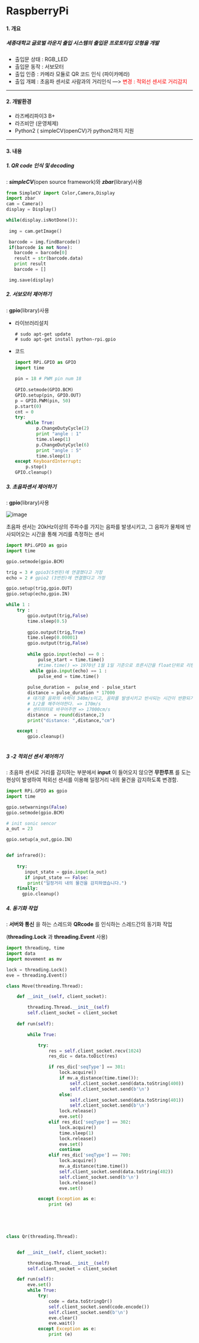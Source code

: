 # RaspberryPi

#### 1. 개요

##### 세종대학교 글로벌 라운지 출입 시스템의 출입문 프로토타입 모형을 개발

- 출입문 상태 : RGB_LED 
- 출입문 동작 : 서보모터
- 출입 인증 : 카메라 모듈로 QR 코드 인식 (파이카메라)
- 출입 개폐 : 초음파 센서로 사람과의 거리인식  —> <span style="color:red">변경 : 적외선 센서로 거리감지 </span>

---

#### 2. 개발환경

- 라즈베리파이3 B+
- 라즈비안 (운영체제)
- Python2 ( simpleCV(openCV)가 python2까지 지원 

---

#### 3. 내용

##### 1. QR code 인식 및 decoding

: ___simpleCV___(open source framework)와 ___zbar___(library)사용 

~~~python
from SimpleCV import Color,Camera,Display
import zbar
cam = Camera()  
display = Display() 

while(display.isNotDone()):
 
 img = cam.getImage() 

 barcode = img.findBarcode() 
 if(barcode is not None): 
   barcode = barcode[0] 
   result = str(barcode.data)
   print result 
   barcode = [] 

 img.save(display) 
~~~

##### 2. 서보모터 제어하기

: __gpio__(library)사용

* 라이브러리설치

  ~~~
  # sudo apt-get update
  # sudo apt-get install python-rpi.gpio
  ~~~

* 코드

  ~~~python
  import RPi.GPIO as GPIO
  import time
   
  pin = 18 # PWM pin num 18
   
  GPIO.setmode(GPIO.BCM)
  GPIO.setup(pin, GPIO.OUT)
  p = GPIO.PWM(pin, 50)
  p.start(0)
  cnt = 0
  try:
      while True:
          p.ChangeDutyCycle(2)
          print "angle : 1"
          time.sleep(1)
          p.ChangeDutyCycle(6)
          print "angle : 5"
          time.sleep(1)
  except KeyboardInterrupt:
      p.stop()
  GPIO.cleanup()
  ~~~

##### 3. 초음파센서 제어하기

:  __gpio__(library)사용

![image](https://user-images.githubusercontent.com/48287388/55797015-5d043900-5b06-11e9-8ab0-67a93332cfe1.png)

초음파 센서는 20kHz이상의 주파수를 가지는 음파를 발생시키고, 그 음파가 물체에 반사되어오는 시간을 통해 거리를 측정하는 센서

~~~python
import RPi.GPIO as gpio
import time

gpio.setmode(gpio.BCM)

trig = 3 # gpio3(5번핀)에 연결했다고 가정
echo = 2 # gpio2 (3번핀)에 연결했다고 가정

gpio.setup(trig,gpio.OUT)
gpio.setup(echo,gpio.IN)

while 1 :
    try :
        gpio.output(trig,False)
        time.sleep(0.5)
        
        gpio.output(trig,True)
        time.sleep(0.00001)
        gpio.output(trig,False) 
        
        while gpio.input(echo) == 0 :
            pulse_start = time.time()
            #time.time() => 1970년 1월 1일 기준으로 흐른시간을 float단위로 리턴
         while gpio.input(echo) == 1 :
            pulse_end = time.time()
        
        pulse_duration =  pulse_end - pulse_start
        distance = pulse_duration * 17000 
        # 대기중 음파의 속력이 340m/s이고, 음파를 발생시키고 반사되는 시간이 반환되기 때문에 
        # 1/2를 해주어야한다. => 170m/s
        # 센티미터로 바꾸어주면 => 17000cm/s
        distance  = round(distance,2)
        print("distance: ",distance,"cm")

    except :
        gpio.cleanup()
    
~~~

##### 3 -2 적외선 센서 제어하기

:  초음파 센서로 거리를 감지하는 부분에서 __input__ 이 들어오지 않으면 __무한루프__ 를 도는 현상이 발생하여 적외선 센서를 이용해 일정거리 내의 물건을 감지하도록 변경함.

~~~python
import RPi.GPIO as gpio
import time

gpio.setwarnings(False)
gpio.setmode(gpio.BCM)

# init sonic sencor
a_out = 23

gpio.setup(a_out,gpio.IN)


def infrared():
  
    try:
       input_state = gpio.input(a_out)
       if input_state == False:
       	print("일정거리 내의 물건을 감지하였습니다.")
    finally:
      gpio.cleanup()


~~~



##### 4. 동기화 작업

:   __서버와 통신__ 을 하는 스레드와 __QRcode__ 를 인식하는 스레드간의 동기화 작업

 (__threading.Lock__ 과 __threading.Event__ 사용)

~~~python
import threading, time
import data
import movement as mv

lock = threading.Lock()
eve = threading.Event()

class Move(threading.Thread):

    def __init__(self, client_socket):

        threading.Thread.__init__(self)
        self.client_socket = client_socket
        
    def run(self):

        while True:

            try:
                res = self.client_socket.recv(1024)
                res_dic = data.toDict(res)

                if res_dic['seqType'] == 301:
                    lock.acquire()
                    if mv.a_distance(time.time()):
                        self.client_socket.send(data.toString(400))
                        self.client_socket.send(b'\n')
                    else:
                        self.client_socket.send(data.toString(401))
                        self.client_socket.send(b'\n')  
                    lock.release()
                    eve.set()
                elif res_dic['seqType'] == 302:
                    lock.acquire()               
                    time.sleep(1)
                    lock.release()
                    eve.set()
                    continue
                elif res_dic['seqType'] == 700:
                    lock.acquire()
                    mv.a_distance(time.time())
                    self.client_socket.send(data.toString(402))
                    self.client_socket.send(b'\n')
                    lock.release()
                    eve.set()

            except Exception as e:
                print (e)

 

 

class Qr(threading.Thread):


    def __init__(self, client_socket):

        threading.Thread.__init__(self)
        self.client_socket = client_socket

    def run(self):
        eve.set()
        while True:
            try:
                code = data.toStringQr()
                self.client_socket.send(code.encode())
                self.client_socket.send(b'\n')
                eve.clear()
                eve.wait()
            except Exception as e:
                print (e)

~~~

